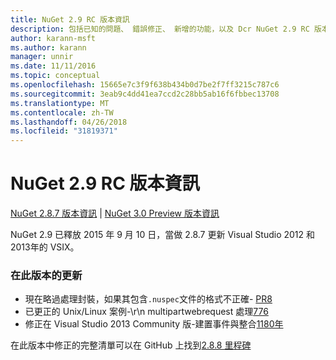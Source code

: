 ```yaml
---
title: NuGet 2.9 RC 版本資訊
description: 包括已知的問題、 錯誤修正、 新增的功能，以及 Dcr NuGet 2.9 RC 版本資訊。
author: karann-msft
ms.author: karann
manager: unnir
ms.date: 11/11/2016
ms.topic: conceptual
ms.openlocfilehash: 15665e7c3f9f638b434b0d7be2f7ff3215c787c6
ms.sourcegitcommit: 3eab9c4dd41ea7ccd2c28bb5ab16f6fbbec13708
ms.translationtype: MT
ms.contentlocale: zh-TW
ms.lasthandoff: 04/26/2018
ms.locfileid: "31819371"
---
```

# <a name="nuget-29-rc-release-notes"></a>NuGet 2.9 RC 版本資訊

[NuGet 2.8.7 版本資訊](../release-notes/nuget-2.8.7.md) | [NuGet 3.0 Preview 版本資訊](../release-notes/nuget-3.0-preview.md)

NuGet 2.9 已釋放 2015 年 9 月 10 日，當做 2.8.7 更新 Visual Studio 2012 和 2013年的 VSIX。

### <a name="updates-in-this-release"></a>在此版本的更新

* 現在略過處理封裝，如果其包含`.nuspec`文件的格式不正確- [PR8](https://github.com/NuGet/NuGet2/pull/8)
* 已更正的 Unix/Linux 案例-\r\n multipartwebrequest 處理[776](https://github.com/NuGet/Home/issues/776)
* 修正在 Visual Studio 2013 Community 版-建置事件與整合[1180年](https://github.com/NuGet/Home/issues/1180)


在此版本中修正的完整清單可以在 GitHub 上找到[2.8.8 里程碑](https://github.com/NuGet/Home/issues?q=milestone%3A2.8.8+is%3Aclosed)
